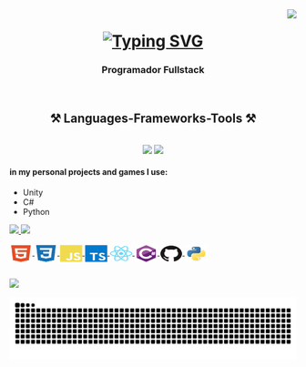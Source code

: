 <img align="right" src="https://visitor-badge.laobi.icu/badge?page_id=Mquiuqui.mquiuqui" />

<h1 align="center">
<a href="https://git.io/typing-svg"><img src="https://readme-typing-svg.demolab.com?font=Fira+Code&size=31&pause=1000&color=003AF7&background=FFFFFF00&random=false&width=550&lines=Ol%C3%A1!+Me+chamo+Marcos+Augusto;Hi!+My+name+is+Marcos+Augusto;Full+Stack+Developer!" alt="Typing SVG" /></a>
</h1>

<h3 align="center">Programador Fullstack</h3>

<br/>

<h2 align="center">⚒️ Languages-Frameworks-Tools ⚒️</h2>
<br/>
<div align="center">
    <img src="https://skillicons.dev/icons?i=react,bootstrap,mui,html,css,vscode,github,figma,tailwind,git,r" />
    <img src="https://skillicons.dev/icons?i=nodejs,python,javascript,typescript,express,firebase,mongodb,c,java,nextjs,mysql,flask" /><br>
</div>

#### in my personal projects and games I use:
<ul>
 <li>
  Unity
 </li>
  <li>
  C#
 </li>
  <li>
  Python
 </li>
</ul>


 <div>
  <a href="https://github.com/luiys">
  <img height="200em" src="https://github-readme-stats.vercel.app/api?username=mquiuqui&show_icons=true&theme=synthwave&include_all_commits=true&count_private=true"/>
  <img height="200em" src="https://github-readme-stats.vercel.app/api/top-langs/?username=mquiuqui&layout=compact&langs_count=7&theme=synthwave"/>
</div>
  
  <div style="display: inline_block"><br>
    <img align="center" alt="MARCOS-HTML" height="30" width="40" src="https://raw.githubusercontent.com/devicons/devicon/master/icons/html5/html5-plain.svg">
    <img align="center" alt="MARCOS-CSS" height="30" width="40" src="https://raw.githubusercontent.com/devicons/devicon/master/icons/css3/css3-plain.svg">
    <img align="center" alt="MARCOS-Js" height="30" width="40" src="https://raw.githubusercontent.com/devicons/devicon/master/icons/javascript/javascript-plain.svg">
    <img align="center" alt="MARCOS-Ts" height="30" width="40" src="https://raw.githubusercontent.com/devicons/devicon/master/icons/typescript/typescript-plain.svg">
    <img align="center" alt="MARCOS-React" height="30" width="40" src="https://raw.githubusercontent.com/devicons/devicon/master/icons/react/react-original.svg">
    <img align="center" alt="MARCOS-CSHARP" height="30" width="40" src="https://github.com/devicons/devicon/blob/master/icons/csharp/csharp-original.svg">
    <img align="center" alt="MARCOS-GIT" height="30" width="40" src="https://github.com/devicons/devicon/blob/master/icons/github/github-original.svg">
    <img align="center" alt="MARCOS-GIT" height="30" width="40" src="https://github.com/devicons/devicon/blob/master/icons/python/python-original.svg">
  


  </div>
  
  ##
 
  <div>
    <a href = "mailto:marcosaquiuqui@gmail.com"><img src="https://img.shields.io/badge/-Gmail-%23333?style=for-the-badge&logo=gmail&logoColor=red" target="_blank"></a>
    
   ![Snake animation](https://github.com/mquiuqui/mquiuqui/blob/output/github-contribution-grid-snake.svg)
   
  </div>
   
